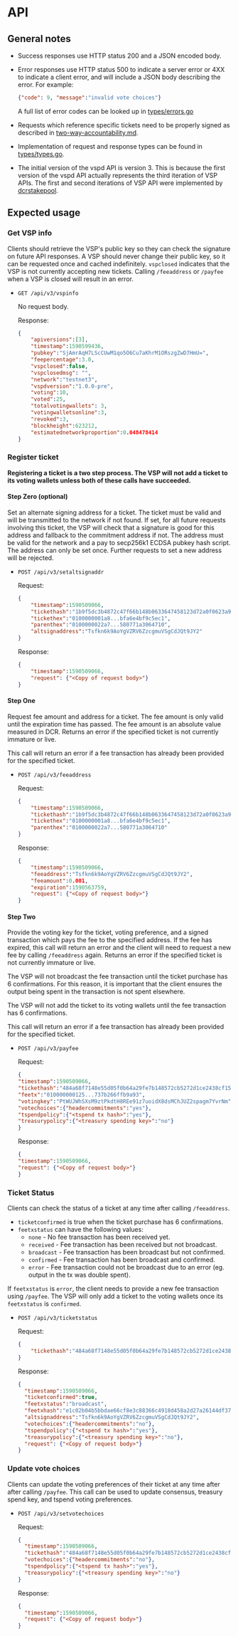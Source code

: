 # API

## General notes

- Success responses use HTTP status 200 and a JSON encoded body.

- Error responses use HTTP status 500 to indicate a server error or 4XX to
  indicate a client error, and will include a JSON body describing the error.
  For example:

  ```json
  {"code": 9, "message":"invalid vote choices"}
  ```

  A full list of error codes can be looked up in
  [types/errors.go](../types/errors.go)

- Requests which reference specific tickets need to be properly signed as
  described in [two-way-accountability.md](./two-way-accountability.md).

- Implementation of request and response types can be found in
  [types/types.go](../types/types.go).

- The initial version of the vspd API is version 3. This is because the first
  version of the vspd API actually represents the third iteration of VSP APIs.
  The first and second iterations of VSP API were implemented by
  [dcrstakepool](https://github.com/decred/dcrstakepool).

## Expected usage

### Get VSP info

Clients should retrieve the VSP's public key so they can check the signature on
future API responses. A VSP should never change their public key, so it can be
requested once and cached indefinitely. `vspclosed` indicates that the VSP is
not currently accepting new tickets. Calling `/feeaddress` or `/payfee`
when a VSP is closed will result in an error.

- `GET /api/v3/vspinfo`

    No request body.

    Response:

    ```json
    {
        "apiversions":[3],
        "timestamp":1590599436,
        "pubkey":"SjAmrAqH7LScCUwM1qo5O6Cu7aKhrM1ORszgZwD7HmU=",
        "feepercentage":3.0,
        "vspclosed":false,
        "vspclosedmsg": "",
        "network":"testnet3",
        "vspdversion":"1.0.0-pre",
        "voting":10,
        "voted":25,
        "totalvotingwallets": 3,
        "votingwalletsonline":3,
        "revoked":3,
        "blockheight":623212,
        "estimatednetworkproportion":0.048478414
    }
    ```

### Register ticket

**Registering a ticket is a two step process. The VSP will not add a ticket to
its voting wallets unless both of these calls have succeeded.**

#### Step Zero (optional)

Set an alternate signing address for a ticket. The ticket must be valid and will
be transmitted to the network if not found. If set, for all future requests
involving this ticket, the VSP will check that a signature is good for this
address and fallback to the commitment address if not. The address must be valid
for the network and a pay to secp256k1 ECDSA pubkey hash script. The address can
only be set once. Further requests to set a new address will be rejected.

- `POST /api/v3/setaltsignaddr`

    Request:

    ```json
    {
        "timestamp":1590509066,
        "tickethash":"1b9f5dc3b4872c47f66b148b0633647458123d72a0f0623a90890cc51a668737",
        "tickethex":"0100000001a8...bfa6e4bf9c5ec1",
        "parenthex":"0100000022a7...580771a3064710",
        "altsignaddress":"Tsfkn6k9AoYgVZRV6ZzcgmuVSgCdJQt9JY2"
    }

    ```

    Response:

    ```json
    {
        "timestamp":1590509066,
        "request": {"<Copy of request body>"}
    }
    ```

#### Step One

Request fee amount and address for a ticket. The fee amount is only valid until
the expiration time has passed. The fee amount is an absolute value measured in
DCR. Returns an error if the specified ticket is not currently immature or live.

This call will return an error if a fee transaction has already been provided
for the specified ticket.

- `POST /api/v3/feeaddress`

    Request:

    ```json
    {
        "timestamp":1590509066,
        "tickethash":"1b9f5dc3b4872c47f66b148b0633647458123d72a0f0623a90890cc51a668737",
        "tickethex":"0100000001a8...bfa6e4bf9c5ec1",
        "parenthex":"0100000022a7...580771a3064710"
    }

    ```

    Response:

    ```json
    {
        "timestamp":1590509066,
        "feeaddress":"Tsfkn6k9AoYgVZRV6ZzcgmuVSgCdJQt9JY2",
        "feeamount":0.001,
        "expiration":1590563759,
        "request": {"<Copy of request body>"}
    }
    ```

#### Step Two

Provide the voting key for the ticket, voting preference, and a signed
transaction which pays the fee to the specified address. If the fee has expired,
this call will return an error and the client will need to request a new fee by
calling `/feeaddress` again. Returns an error if the specified ticket is not
currently immature or live.

The VSP will not broadcast the fee transaction until the ticket purchase has 6
confirmations. For this reason, it is important that the client ensures the
output being spent in the transaction is not spent elsewhere.

The VSP will not add the ticket to its voting wallets until the fee transaction
has 6 confirmations.

This call will return an error if a fee transaction has already been provided
for the specified ticket.

- `POST /api/v3/payfee`

    Request:

    ```json
    {
    "timestamp":1590509066,
    "tickethash":"484a68f7148e55d05f0b64a29fe7b148572cb5272d1ce2438cf15466d347f4f4",
    "feetx":"010000000125...737b266ffb9a93",
    "votingkey":"PtWUJWhSXsM9ztPkdtH8REe91z7uoidX8dsMChJUZ2spagm7YvrNm",
    "votechoices":{"headercommitments":"yes"},
    "tspendpolicy":{"<tspend tx hash>":"yes"},
    "treasurypolicy":{"<treasury spending key>":"no"}
    }
    ```

    Response:

    ```json
    {
    "timestamp":1590509066,
    "request": {"<Copy of request body>"}
    }
    ```

### Ticket Status

Clients can check the status of a ticket at any time after calling
`/feeaddress`.

- `ticketconfirmed` is true when the ticket purchase has 6 confirmations.
- `feetxstatus` can have the following values:
  - `none` - No fee transaction has been received yet.
  - `received` - Fee transaction has been received but not broadcast.
  - `broadcast` - Fee transaction has been broadcast but not confirmed.
  - `confirmed` - Fee transaction has been broadcast and confirmed.
  - `error` - Fee transaction could not be broadcast due to an error (eg. output
    in the tx was double spent).

If `feetxstatus` is `error`, the client needs to provide a new fee transaction
using `/payfee`. The VSP will only add a ticket to the voting wallets once
its `feetxstatus` is `confirmed`.

- `POST /api/v3/ticketstatus`

    Request:

    ```json
    {
        "tickethash":"484a68f7148e55d05f0b64a29fe7b148572cb5272d1ce2438cf15466d347f4f4"
    }
    ```

    Response:

    ```json
    {
      "timestamp":1590509066,
      "ticketconfirmed":true,
      "feetxstatus":"broadcast",
      "feetxhash":"e1c02b04b5bbdae66cf8e3c88366c4918d458a2d27a26144df37f54a2bc956ac",
      "altsignaddress":"Tsfkn6k9AoYgVZRV6ZzcgmuVSgCdJQt9JY2",
      "votechoices":{"headercommitments":"no"},
      "tspendpolicy":{"<tspend tx hash>":"yes"},
      "treasurypolicy":{"<treasury spending key>":"no"},
      "request": {"<Copy of request body>"}
    }
    ```

### Update vote choices

Clients can update the voting preferences of their ticket at any time after
after calling `/payfee`.
This call can be used to update consensus, treasury spend key, and tspend voting
preferences.

- `POST /api/v3/setvotechoices`

    Request:

    ```json
    {
      "timestamp":1590509066,
      "tickethash":"484a68f7148e55d05f0b64a29fe7b148572cb5272d1ce2438cf15466d347f4f4",
      "votechoices":{"headercommitments":"no"},
      "tspendpolicy":{"<tspend tx hash>":"yes"},
      "treasurypolicy":{"<treasury spending key>":"no"}
    }
    ```

    Response:

    ```json
    {
      "timestamp":1590509066,
      "request": {"<Copy of request body>"}
    }
    ```
